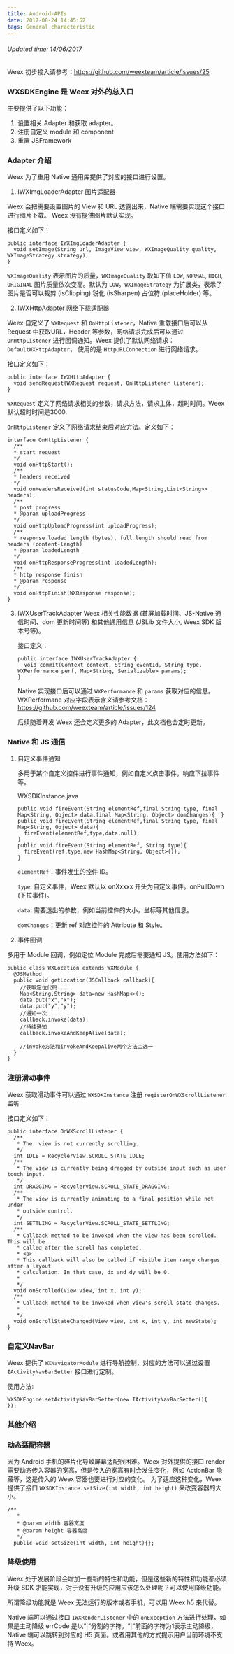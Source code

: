 ```yaml
---
title: Android-APIs
date: 2017-08-24 14:45:52
tags: General characteristic
---
```


###### Updated time: 14/06/2017

Weex 初步接入请参考：https://github.com/weexteam/article/issues/25

### WXSDKEngine 是 Weex 对外的总入口
主要提供了以下功能：
1. 设置相关 Adapter 和获取 adapter。
2. 注册自定义 module 和 component
3. 重置 JSFramework

### Adapter 介绍
Weex 为了重用 Native 通用库提供了对应的接口进行设置。
1. IWXImgLoaderAdapter 图片适配器

  Weex 会把需要设置图片的 View 和 URL 透露出来，Native 端需要实现这个接口进行图片下载。 Weex 没有提供图片默认实现。

  接口定义如下：

  ```
  public interface IWXImgLoaderAdapter {
    void setImage(String url, ImageView view, WXImageQuality quality, WXImageStrategy strategy);
  }
  ```
  `WXImageQuality` 表示图片的质量，`WXImageQuality` 取如下值 `LOW`, `NORMAL`, `HIGH`, `ORIGINAL` 图片质量依次变高。默认为 `LOW`。`WXImageStrategy` 为扩展类，表示了图片是否可以裁剪 (isClipping) 锐化 (isSharpen) 占位符 (placeHolder) 等。

2. IWXHttpAdapter 网络下载适配器

  Weex 自定义了 `WXRequest` 和 `OnHttpListener`，Native 重载接口后可以从 Request 中获取URL，Header 等参数，网络请求完成后可以通过 `OnHttpListener` 进行回调通知。Weex 提供了默认网络请求：`DefaultWXHttpAdapter`， 使用的是 `HttpURLConnection` 进行网络请求。

  接口定义如下：
  ```
  public interface IWXHttpAdapter {
    void sendRequest(WXRequest request, OnHttpListener listener);
  }
  ```
  `WXRequest` 定义了网络请求相关的参数，请求方法，请求主体，超时时间。Weex默认超时时间是3000.

  `OnHttpListener` 定义了网络请求结束后对应方法。定义如下：
  ```
  interface OnHttpListener {
    /**
    * start request
    */
    void onHttpStart();
    /**
    * headers received
    */
    void onHeadersReceived(int statusCode,Map<String,List<String>> headers);
    /**
    * post progress
    * @param uploadProgress
    */
    void onHttpUploadProgress(int uploadProgress);
    /**
    * response loaded length (bytes), full length should read from headers (content-length)
    * @param loadedLength
    */
    void onHttpResponseProgress(int loadedLength);
    /**
    * http response finish
    * @param response
    */
    void onHttpFinish(WXResponse response);
  }
  ```

3. IWXUserTrackAdapter Weex 相关性能数据 (首屏加载时间、JS-Native 通信时间、dom 更新时间等) 和其他通用信息 (JSLib 文件大小, Weex SDK 版本号等)。

   接口定义：
   ```
   public interface IWXUserTrackAdapter {
     void commit(Context context, String eventId, String type, WXPerformance perf, Map<String, Serializable> params);
   }
   ```
   Native 实现接口后可以通过 `WXPerformance` 和 `params` 获取对应的信息。
   WXPerformane 对应字段表示含义请参考文档：https://github.com/weexteam/article/issues/124

   后续随着开发 Weex 还会定义更多的 Adapter，此文档也会定时更新。

### Native 和 JS 通信

1. 自定义事件通知

   多用于某个自定义控件进行事件通知，例如自定义点击事件，响应下拉事件等。

   WXSDKInstance.java
   ```
   public void fireEvent(String elementRef,final String type, final Map<String, Object> data,final Map<String, Object> domChanges){  }
   public void fireEvent(String elementRef,final String type, final Map<String, Object> data){
     fireEvent(elementRef,type,data,null);
   }
   public void fireEvent(String elementRef, String type){
     fireEvent(ref,type,new HashMap<String, Object>());
   }
   ```
   `elementRef`：事件发生的控件 ID。

   `type`: 自定义事件，Weex 默认以 onXxxxx 开头为自定义事件。onPullDown (下拉事件)。

   `data`: 需要透出的参数，例如当前控件的大小，坐标等其他信息。

   `domChanges`：更新 ref 对应控件的 Attribute 和 Style。
2. 事件回调

  多用于 Module 回调，例如定位 Module 完成后需要通知 JS。使用方法如下：

  ```
  public class WXLocation extends WXModule {
    @JSMethod
    public void getLocation(JSCallback callback){
      //获取定位代码.....
      Map<String,String> data=new HashMap<>();
      data.put("x","x");
      data.put("y","y");
      //通知一次
      callback.invoke(data);
      //持续通知
      callback.invokeAndKeepAlive(data);

      //invoke方法和invokeAndKeepAlive两个方法二选一
    }
  }
  ```
### 注册滑动事件
  Weex 获取滑动事件可以通过 `WXSDKInstance` 注册 `registerOnWXScrollListener` 监听

  接口定义如下：
  ```
  public interface OnWXScrollListener {
    /**
     * The  view is not currently scrolling.
     */
    int IDLE = RecyclerView.SCROLL_STATE_IDLE;
    /**
     * The view is currently being dragged by outside input such as user touch input.
     */
    int DRAGGING = RecyclerView.SCROLL_STATE_DRAGGING;
    /**
     * The view is currently animating to a final position while not under
     * outside control.
     */
    int SETTLING = RecyclerView.SCROLL_STATE_SETTLING;
    /**
     * Callback method to be invoked when the view has been scrolled. This will be
     * called after the scroll has completed.
     * <p>
     * This callback will also be called if visible item range changes after a layout
     * calculation. In that case, dx and dy will be 0.
     *
     */
    void onScrolled(View view, int x, int y);
    /**
     * Callback method to be invoked when view's scroll state changes.
     *
     */
    void onScrollStateChanged(View view, int x, int y, int newState);
  }
  ```
### 自定义NavBar
Weex 提供了 `WXNavigatorModule` 进行导航控制，对应的方法可以通过设置 `IActivityNavBarSetter` 接口进行定制。

使用方法:

```
WXSDKEngine.setActivityNavBarSetter(new IActivityNavBarSetter(){
});

```
### 其他介绍
### 动态适配容器
因为 Android 手机的碎片化导致屏幕适配很困难。Weex 对外提供的接口 render 需要动态传入容器的宽高，但是传入的宽高有时会发生变化，例如 ActionBar 隐藏等，这是传入的 Weex 容器也要进行对应的变化。
为了适应这种变化，Weex 提供了接口 `WXSDKInstance.setSize(int width, int height)` 来改变容器的大小。
```
/**
   *
   * @param width 容器宽度
   * @param height 容器高度
   */
  public void setSize(int width, int height){};

```
### 降级使用

Weex 处于发展阶段会增加一些新的特性和功能，但是这些新的特性和功能都必须升级 SDK 才能实现，对于没有升级的应用应该怎么处理呢？可以使用降级功能。

所谓降级功能就是 Weex 无法运行的版本或者手机，可以用 Weex h5 来代替。

Native 端可以通过接口 `IWXRenderListener` 中的 `onException` 方法进行处理，如果是主动降级 errCode 是以“|”分割的字符。“|”前面的字符为1表示主动降级，Native 端可以跳转到对应的 H5 页面。或者用其他的方式提示用户当前环境不支持 Weex。
